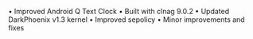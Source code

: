 • Improved Android Q Text Clock
• Built with clnag 9.0.2
• Updated DarkPhoenix v1.3 kernel
• Improved sepolicy
• Minor improvements and fixes
